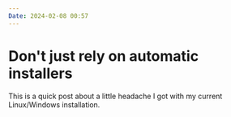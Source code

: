 ```yaml
---
Date: 2024-02-08 00:57
---
```


# Don't just rely on automatic installers

This is a quick post about a little headache I got with my current Linux/Windows installation.

